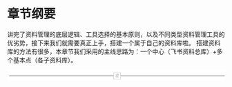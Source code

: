 # 章节纲要

讲完了资料管理的底层逻辑、工具选择的基本原则，以及不同类型资料管理工具的优劣势，接下来我们就需要真正上手，搭建一个属于自己的资料库啦。
搭建资料库的方法有很多，本章节我们采用的主线思路为：一个中心（飞书资料总库）+多个基本点（各子资料库）。

![](img/6f29a26225a10f4b7fdc119be6a2f65e.png)